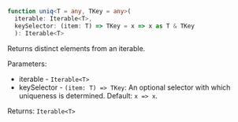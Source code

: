 ```typescript
function uniq<T = any, TKey = any>(
  iterable: Iterable<T>,
  keySelector: (item: T) => TKey = x => x as T & TKey
  ): Iterable<T>
```

Returns distinct elements from an iterable.

Parameters: 
* iterable - `Iterable<T>`
* keySelector -  `(item: T) => TKey`: An optional selector with which uniqueness is determined. Default: `x => x`.

Returns: `Iterable<T>`

